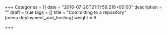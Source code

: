 +++
Categories = []
date = "2016-07-20T21:11:59.216+00:00"
description = ""
draft = true
tags = []
title = "Committing to a repository"
[menu.deployment_and_hosting]
weight = 6

+++

